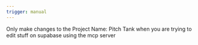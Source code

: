```yaml
---
trigger: manual
---
```


Only make changes to the Project Name: Pitch Tank when you are trying to edit stuff on supabase using the mcp server
